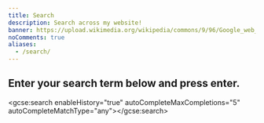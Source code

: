 ```yaml
---
title: Search
description: Search across my website!
banner: https://upload.wikimedia.org/wikipedia/commons/9/96/Google_web_search.png
noComments: true
aliases:
  - /search/
---
```


## Enter your search term below and press enter.

<style>
.gcsc-branding,
table.gsc-resultsHeader,
td.gsc-search-button,
td.gsib_b {
  display: none;
}

table,
table.gsc-search-box,
.gsib_a,
.gsc-above-wrapper-area,
.cse .gsc-control-cse,
.gsc-control-cse,
table tbody tr,
.gsc-input-box,
table tbody td,
.gsst_a,
input[type=text]:focus,
td.gsc-input {
  padding: 0;
  margin: 0;
  border: none;
  box-shadow: none;
}

table tbody tr:nth-child(odd) {
  background-color: white;
}

.gsc-result .gs-title,
.gsc-input-box {
  height: inherit;
  text-decoration: none;
}

div#gsc-iw-id1 {
  border: 1px solid black;
}

td#gs_tti50 {
  padding: 1em;
}

.cse .gsc-search-button input.gsc-search-button-v2,
input.gsc-search-button-v2 {
  height: auto;
  width: auto;
}

.gsc-results-wrapper-nooverlay.gsc-results-wrapper-visible {
  margin-top: 2em;
}

a.gsst_a {
  border-bottom: none !important;
}

.gsc-search-box-tools .gsc-search-box .gsc-input {
  padding-right: 0;
}

table.gsc-search-box {
    display: inline-table;
}

.gsc-selected-option-container {
  max-width: 100%;
}

</style>

<script>
  (function() {
    var cx = '008213476470887739041:ade_gb9mv7g';
    var gcse = document.createElement('script');
    gcse.type = 'text/javascript';
    gcse.async = true;
    gcse.src = 'https://cse.google.com/cse.js?cx=' + cx;
    var s = document.getElementsByTagName('script')[0];
    s.parentNode.insertBefore(gcse, s);
  })();
</script>

<gcse:search enableHistory="true" autoCompleteMaxCompletions="5" autoCompleteMatchType="any"></gcse:search>
